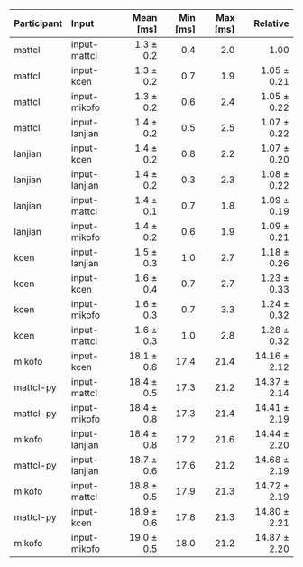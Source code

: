 | Participant | Input | Mean [ms] | Min [ms] | Max [ms] | Relative |
|:---|:---|---:|---:|---:|---:|
| mattcl | input-mattcl | 1.3 ± 0.2 | 0.4 | 2.0 | 1.00 |
| mattcl | input-kcen | 1.3 ± 0.2 | 0.7 | 1.9 | 1.05 ± 0.21 |
| mattcl | input-mikofo | 1.3 ± 0.2 | 0.6 | 2.4 | 1.05 ± 0.22 |
| mattcl | input-lanjian | 1.4 ± 0.2 | 0.5 | 2.5 | 1.07 ± 0.22 |
| lanjian | input-kcen | 1.4 ± 0.2 | 0.8 | 2.2 | 1.07 ± 0.20 |
| lanjian | input-lanjian | 1.4 ± 0.2 | 0.3 | 2.3 | 1.08 ± 0.22 |
| lanjian | input-mattcl | 1.4 ± 0.1 | 0.7 | 1.8 | 1.09 ± 0.19 |
| lanjian | input-mikofo | 1.4 ± 0.2 | 0.6 | 1.9 | 1.09 ± 0.21 |
| kcen | input-lanjian | 1.5 ± 0.3 | 1.0 | 2.7 | 1.18 ± 0.26 |
| kcen | input-kcen | 1.6 ± 0.4 | 0.7 | 2.7 | 1.23 ± 0.33 |
| kcen | input-mikofo | 1.6 ± 0.3 | 0.7 | 3.3 | 1.24 ± 0.32 |
| kcen | input-mattcl | 1.6 ± 0.3 | 1.0 | 2.8 | 1.28 ± 0.32 |
| mikofo | input-kcen | 18.1 ± 0.6 | 17.4 | 21.4 | 14.16 ± 2.12 |
| mattcl-py | input-mattcl | 18.4 ± 0.5 | 17.3 | 21.2 | 14.37 ± 2.14 |
| mattcl-py | input-mikofo | 18.4 ± 0.8 | 17.3 | 21.4 | 14.41 ± 2.19 |
| mikofo | input-lanjian | 18.4 ± 0.8 | 17.2 | 21.6 | 14.44 ± 2.20 |
| mattcl-py | input-lanjian | 18.7 ± 0.6 | 17.6 | 21.2 | 14.68 ± 2.19 |
| mikofo | input-mattcl | 18.8 ± 0.5 | 17.9 | 21.3 | 14.72 ± 2.19 |
| mattcl-py | input-kcen | 18.9 ± 0.6 | 17.8 | 21.3 | 14.80 ± 2.21 |
| mikofo | input-mikofo | 19.0 ± 0.5 | 18.0 | 21.2 | 14.87 ± 2.20 |
